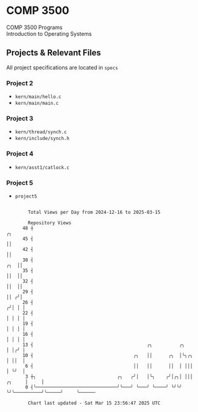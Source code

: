 # COMP 3500
COMP 3500 Programs  
Introduction to Operating Systems  
## Projects & Relevant Files
All project specifications are located in `specs`
### Project 2
- `kern/main/hello.c`
- `kern/main/main.c`
### Project 3
- `kern/thread/synch.c`
- `kern/include/synch.h`
### Project 4
- `kern/asst1/catlock.c`
### Project 5
- `project5`

```

        Total Views per Day from 2024-12-16 to 2025-03-15

        Repository Views
      48 ┼                                                                                 ╭╮
      45 ┤                                                                                 ││
      42 ┤                                                                                 ││
      38 ┤                                                                             ╭╮  ││
      35 ┤                                                                             ││  ││
      32 ┤                                                                             ││  ││
      29 ┤                                                                             ││ ╭╯│
      26 ┤                                                                            ╭╯│ │ │
      22 ┤                                                                            │ │ │ │
      19 ┤                                                                            │ │ │ │
      16 ┤                                                                            │ │ │ │
      13 ┤                                          ╭╮          ╭╮                    │ │╭╯ │
      10 ┤                                     ╭╮   ││      ╭╮  │╰╮╭╮                 │ ││  │
       6 ┤                                     ││   ││      ││  │ │││                 │ ╰╯  │
       3 ┼╮                              ╭╮   ╭╯│   │╰╮    ╭╯│╭╮│ │││          ╭╮     │     │
       0 ┤╰──────────────────────────────╯╰───╯ ╰───╯ ╰────╯ ╰╯╰╯ ╰╯╰──────────╯╰─────╯     ╰──────

        Chart last updated - Sat Mar 15 23:56:47 2025 UTC
        
```
